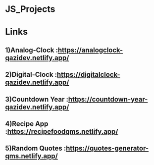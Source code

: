 # JS_Projects


# Links
## 1)Analog-Clock :https://analogclock-qazidev.netlify.app/
## 2)Digital-Clock :https://digitalclock-qazidev.netlify.app/
## 3)Countdown Year :https://countdown-year-qazidev.netlify.app/
## 4)Recipe App :https://recipefoodqms.netlify.app/
## 5)Random Quotes :https://quotes-generator-qms.netlify.app/
